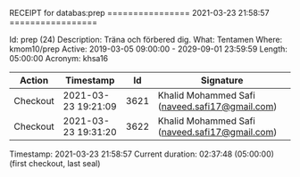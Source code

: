 RECEIPT for databas:prep
================ 2021-03-23 21:58:57 =================

Id:          prep (24)
Description: Träna och förbered dig.
What:        Tentamen
Where:       kmom10/prep
Active:      2019-03-05 09:00:00 - 2029-09-01 23:59:59
Length:      05:00:00
Acronym:     khsa16

| Action   | Timestamp           | Id    | Signature |
|----------|---------------------|-------|-----------|
| Checkout | 2021-03-23 19:21:09 |  3621 | Khalid Mohammed Safi (naveed.safi17@gmail.com) |
| Checkout | 2021-03-23 19:31:20 |  3622 | Khalid Mohammed Safi (naveed.safi17@gmail.com) |

Timestamp:        2021-03-23 21:58:57
Current duration: 02:37:48 (05:00:00) (first checkout, last seal)

